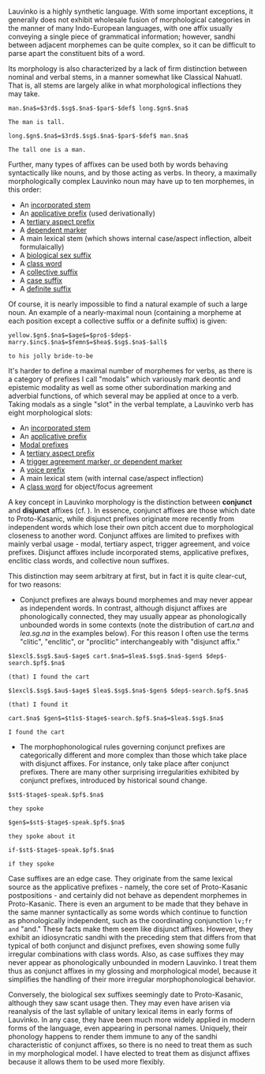 Lauvìnko is a highly synthetic language. With some important
exceptions, it generally does
not exhibit wholesale fusion of morphological categories in the
manner of many Indo-European languages, with one affix usually
conveying a single piece of grammatical information; however,
sandhi between
adjacent morphemes can be quite complex, so it can be difficult
to parse apart the constituent bits of a word.

Its morphology is also characterized by a lack of firm distinction
between nominal and verbal stems, in a manner somewhat like Classical
Nahuatl. That is, all stems are largely alike in what morphological
inflections they may take. 

```
man.$na$=$3rd$.$sg$.$na$-$par$-$def$ long.$gn$.$na$

The man is tall.
```

```
long.$gn$.$na$=$3rd$.$sg$.$na$-$par$-$def$ man.$na$

The tall one is a man.
```

Further, many types of affixes can be used
both by words behaving syntactically like nouns, and by those acting
as verbs. In theory, a maximally morphologically complex Lauvìnko noun may have
up to ten morphemes, in this order:

- An [incorporated stem](/incorporation)
- An [applicative prefix](/applicatives) (used derivationally)
- A [tertiary aspect prefix](/tertiary)
- A [dependent marker](/trigger_agreement)
- A main lexical stem (which shows internal case/aspect inflection, albeit formulaically)
- A [biological sex suffix](/sex_suffix)
- A [class word](/class)
- A [collective suffix](/collectives)
- A [case suffix](/cases)
- A [definite suffix](/partitive)

Of course, it is nearly impossible to find a natural example of such
a large noun. An example of a nearly-maximal noun (containing a morpheme
at each position except a collective suffix or a definite suffix) is given:

```
yellow.$gn$.$na$=$age$=$pro$-$dep$-marry.$inc$.$na$=$femn$=$hea$.$sg$.$na$-$all$

to his jolly bride-to-be
```

It's harder to define a maximal number of morphemes for verbs, as there
is a category of prefixes I call "modals" which variously mark deontic and
epistemic modality as well as some other subordination marking and adverbial
functions, of which several may be applied at once to a verb. Taking modals
as a single "slot" in the verbal template, a Lauvìnko verb has eight
morphological slots:

- An [incorporated stem](/incorporation)
- An [applicative prefix](/applicatives)
- [Modal prefixes](/modals)
- A [tertiary aspect prefix](/tertiary)
- A [trigger agreement marker, or dependent marker](/trigger_agreement)
- A [voice prefix](/trigger_agreement)
- A main lexical stem (with internal case/aspect inflection)
- A [class word](/class) for object/focus agreement

A key concept in Lauvìnko morphology is the distinction between **conjunct**
and **disjunct** affixes (cf. [](glossing)). In essence, conjunct affixes are
those which date to Proto-Kasanic, while disjunct prefixes originate more
recently from independent words which lose their own pitch accent
due to morphological closeness to another word. Conjunct affixes are limited
to prefixes with mainly verbal usage - modal, tertiary aspect, trigger
agreement, and voice prefixes. Disjunct affixes include incorporated stems,
applicative prefixes, enclitic class words, and collective noun suffixes.

This distinction may seem arbitrary at first, but in fact it
is quite clear-cut, for two reasons:

- Conjunct prefixes are always bound morphemes and may never appear
as independent words. In contrast,
although disjunct affixes are phonologically connected, they may
usually appear as phonologically unbounded words in some contexts
(note the distribution of cart.$na$ and $lea$.$sg$.$na$ in the examples 
below). For this reason I often use the terms "clitic", "enclitic", 
or "proclitic" interchangeably with "disjunct affix."

```
$1excl$.$sg$.$au$-$age$ cart.$na$=$lea$.$sg$.$na$-$gen$ $dep$-search.$pf$.$na$

(that) I found the cart
```

```
$1excl$.$sg$.$au$-$age$ $lea$.$sg$.$na$-$gen$ $dep$-search.$pf$.$na$

(that) I found it
```

```
cart.$na$ $gen$=$t1s$-$tage$-search.$pf$.$na$=$lea$.$sg$.$na$

I found the cart
```

- The morphophonological rules governing conjunct prefixes
are categorically different and more
complex than those which take place with disjunct affixes. For
instance, [](mutations) only take place after conjunct prefixes.
There are many other surprising irregularities exhibited by
conjunct prefixes, introduced by historical sound change.

```
$st$-$tage$-speak.$pf$.$na$

they spoke
```

```
$gen$=$st$-$tage$-speak.$pf$.$na$

they spoke about it
```

```
if-$st$-$tage$-speak.$pf$.$na$

if they spoke
```

Case suffixes are an edge case. They originate from the same lexical source
as the applicative prefixes - namely, the core set of Proto-Kasanic
postpositions - and certainly did not behave as dependent morphemes
in Proto-Kasanic. There is even an argument to be made that they behave
in the same manner syntactically as some words which continue to
function as phonologically independent, such as the coordinating
conjunction `lv;fr and` "and." These facts make them seem like disjunct
affixes. However, they exhibit an idiosyncratic sandhi with the preceding
stem that differs from that typical of both conjunct and disjunct prefixes,
even showing some fully irregular combinations with class words. Also,
as case suffixes they may never appear as phonologically unbounded
in modern Lauvìnko. I treat them thus as conjunct affixes in my
glossing and morphological model, because it simplifies the handling
of their more irregular morphophonological behavior.

Conversely, the biological sex suffixes seemingly date to Proto-Kasanic,
although they saw scant usage then. They may even have arisen via reanalysis
of the last syllable of unitary lexical items in early forms of Lauvìnko.
In any case, they have been much more widely applied in modern forms of
the language, even appearing in personal names. Uniquely, their phonology
happens to render them immune to any of the sandhi characteristic
of conjunct affixes, so there is no need to treat them as such in my
morphological model. I have elected to treat them as disjunct
affixes because it allows them to be used more flexibly.
